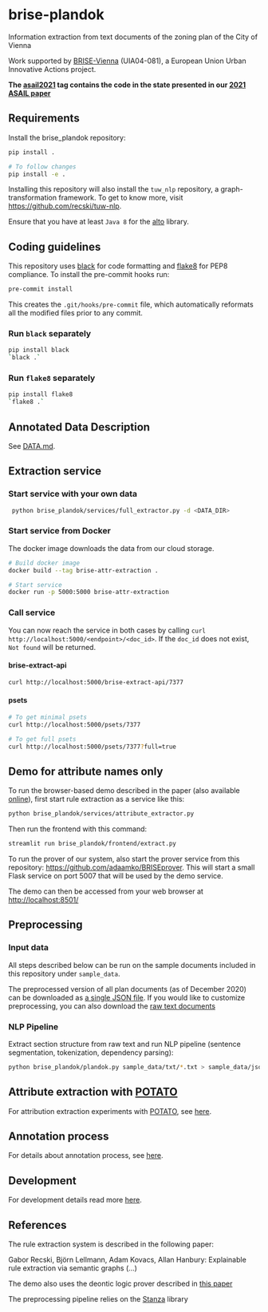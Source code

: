 # brise-plandok

Information extraction from text documents of the zoning plan of the City of Vienna

Work supported by [BRISE-Vienna](https://smartcity.wien.gv.at/en/brise/) (UIA04-081), a European Union Urban Innovative Actions project.

__The [asail2021](https://github.com/recski/brise-plandok/tree/asail2021) tag contains the code in the state presented in our [2021 ASAIL paper](#references)__

## Requirements

Install the brise_plandok repository:

```bash
pip install .

# To follow changes
pip install -e .
```

Installing this repository will also install the `tuw_nlp` repository, a graph-transformation framework. To get to know more, visit https://github.com/recski/tuw-nlp.

Ensure that you have at least `Java 8` for the [alto](https://github.com/coli-saar/alto) library.

## Coding guidelines

This repository uses [black](https://github.com/psf/black) for code formatting and [flake8](https://gitlab.com/pycqa/flake8) for PEP8 compliance. To install the pre-commit hooks run:

```bash
pre-commit install
```

This creates the `.git/hooks/pre-commit` file, which automatically reformats all the modified files prior to any commit.

### Run `black` separately

```bash
pip install black
`black .`
```

### Run `flake8` separately
```bash
pip install flake8
`flake8 .`
```

## Annotated Data Description

See [DATA.md](./DATA.md).

## Extraction service

### Start service with your own data

```bash
 python brise_plandok/services/full_extractor.py -d <DATA_DIR>
```


### Start service from Docker

The docker image downloads the data from our cloud storage.

```bash
# Build docker image
docker build --tag brise-attr-extraction .

# Start service
docker run -p 5000:5000 brise-attr-extraction
```

### Call service

You can now reach the service in both cases by calling `curl http://localhost:5000/<endpoint>/<doc_id>`. If the `doc_id` does not exist, `Not found` will be returned.

#### brise-extract-api

```bash
curl http://localhost:5000/brise-extract-api/7377
```

#### psets

```bash
# To get minimal psets
curl http://localhost:5000/psets/7377

# To get full psets
curl http://localhost:5000/psets/7377?full=true
```

## Demo for attribute names only

To run the browser-based demo described in the paper (also available [online](https://ir-group.ec.tuwien.ac.at/brise-extract)), first start rule extraction as a service like this:

```bash
python brise_plandok/services/attribute_extractor.py
```

Then run the frontend with this command:

```bash
streamlit run brise_plandok/frontend/extract.py
```

To run the prover of our system, also start the prover service from this repository: https://github.com/adaamko/BRISEprover. This will start a small Flask service on port 5007 that will be used by the demo service.

The demo can then be accessed from your web browser at [http://localhost:8501/](http://localhost:8501/)

## Preprocessing

### Input data

All steps described below can be run on the sample documents included in this repository under `sample_data`.

The preprocessed version of all plan documents (as of December 2020) can be
downloaded as [a single JSON file](https://url.tuwien.at/ndnre). If you would like
to customize preprocessing, you can also download the [raw text documents](https://url.tuwien.at/eydmo)

### NLP Pipeline

Extract section structure from raw text and run NLP pipeline (sentence segmentation, tokenization, dependency parsing):

```bash
python brise_plandok/plandok.py sample_data/txt/*.txt > sample_data/json/sample.jsonl
```

## Attribute extraction with [POTATO](https://github.com/adaamko/POTATO)

For attribution extraction experiments with [POTATO](https://github.com/adaamko/POTATO), see [here](brise_plandok/full_attribute_extraction/attribute/potato/README.md).

## Annotation process

For details about annotation process, see [here](ANNOTATION.md).

## Development

For development details read more [here](./DEVELOPMENT.md).

## References

The rule extraction system is described in the following paper:

Gabor Recski, Björn Lellmann, Adam Kovacs, Allan Hanbury: Explainable rule extraction via semantic graphs (...)

The demo also uses the deontic logic prover described in [this paper](http://www.collegepublications.co.uk/DEON/submission%20Ciabattoni%20Lellmann.pdf)

The preprocessing pipeline relies on the [Stanza](https://stanfordnlp.github.io/stanza/#citing-stanza-in-papers) library
